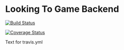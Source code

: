 # Looking To Game Backend

[![Build Status](https://travis-ci.org/Looking-To-Game/ltg-be.svg?branch=dev)](https://travis-ci.org/Looking-To-Game/ltg-be)

[![Coverage Status](https://coveralls.io/repos/github/Looking-To-Game/ltg-be/badge.svg?branch=master)](https://coveralls.io/github/Looking-To-Game/ltg-be?branch=master)

Text for travis.yml
